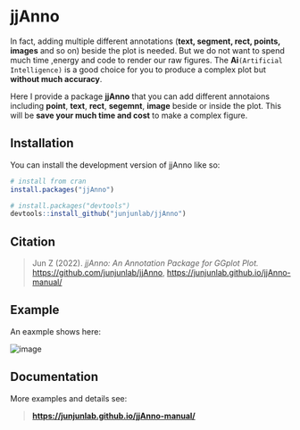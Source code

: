 
# jjAnno

<!-- badges: start -->
<!-- badges: end -->

In fact, adding multiple different annotations (**text, segment, rect, points, images** and so on) beside the plot is needed. But we do not want to spend much time ,energy and code to render our raw figures. The **Ai**`(Artificial Intelligence)` is a good choice for you to produce a complex plot but **without much accuracy**.

Here I provide a package **jjAnno** that you can add different annotaions including **point**, **text**, **rect**, **segemnt**, **image** beside or inside the plot. This will be **save your much time and cost** to make a complex figure.

## Installation

You can install the development version of jjAnno like so:

``` r
# install from cran
install.packages("jjAnno")

# install.packages("devtools")
devtools::install_github("junjunlab/jjAnno")
```

## Citation

> Jun Z (2022). *jjAnno: An Annotation Package for GGplot Plot.*  https://github.com/junjunlab/jjAnno, https://junjunlab.github.io/jjAnno-manual/

## Example

An eaxmple shows here:

![image](https://user-images.githubusercontent.com/64965509/179390758-cb5d89cc-efdf-4bf1-9eae-e6a537f6f044.png)

## Documentation

More examples and details see:

> **https://junjunlab.github.io/jjAnno-manual/**
